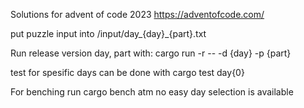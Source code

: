 Solutions for advent of code 2023 
https://adventofcode.com/

put puzzle input into /input/day_{day}_{part}.txt

Run release version day, part with:
cargo run -r -- -d {day} -p {part}

test for spesific days can be done with
cargo test day{0}

For benching run
cargo bench
atm no easy day selection is available